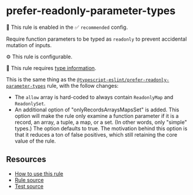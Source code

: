 # prefer-readonly-parameter-types

💼 This rule is enabled in the ✅ `recommended` config.

Require function parameters to be typed as `readonly` to prevent accidental mutation of inputs.

⚙️ This rule is configurable.

💭 This rule requires [type information](https://typescript-eslint.io/linting/typed-linting).

<!-- end auto-generated rule header -->

This is the same thing as the [`@typescript-eslint/prefer-readonly-parameter-types`](https://typescript-eslint.io/rules/prefer-readonly-parameter-types/) rule, with the follow changes:

- The `allow` array is hard-coded to always contain `ReadonlyMap` and `ReadonlySet`.
- An additional option of "onlyRecordsArraysMapsSet" is added. This option will make the rule only examine a function parameter if it is a record, an array, a tuple, a map, or a set. (In other words, only "simple" types.) The option defaults to true. The motivation behind this option is that it reduces a ton of false positives, which still retaining the core value of the rule.

## Resources

- [How to use this rule](https://complete-ts.github.io/eslint-plugin-complete)
- [Rule source](https://github.com/complete-ts/complete/blob/main/packages/eslint-plugin-complete/src/rules/prefer-readonly-parameter-types.ts)
- [Test source](https://github.com/complete-ts/complete/blob/main/packages/eslint-plugin-complete/tests/rules/prefer-readonly-parameter-types.test.ts)
